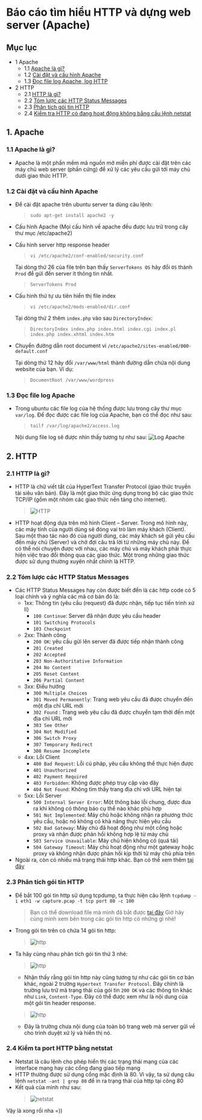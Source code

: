 # Báo cáo tìm hiểu HTTP và dựng web server (Apache)


## Mục lục
- 1 Apache
	- 1.1 [Apache là gì?](#apache)
	- 1.2 [Cài đặt và cấu hình Apache](#setupApache)
	- 1.3 [Đọc file log Apache, log HTTP](#readlog)
- 2 HTTP
	- 2.1 [HTTP là gì?](#http)
	- 2.2 [Tóm lược các HTTP Status Messages](#httpCode)
	- 2.3 [Phân tích gói tin HTTP](#httpAla)
	- 2.4 [Kiểm tra HTTP có đang hoạt động không bằng cầu lệnh netstat](#test)


## 1. Apache
### 1.1 Apache là gì?
<a name="apache"></a>
- Apache là một phần mềm mã nguồn mở miễn phí được cài đặt trên các máy chủ web server (phần cứng) để xử lý các yêu cầu gửi tới máy chủ dưới giao thức HTTP.

### 1.2 Cài đặt và cấu hình Apache
<a name="setupApache"></a>
- Để cài đặt apache trên ubuntu server ta dùng câu lệnh:
	> `sudo apt-get install apache2 -y`
- Cấu hình Apache
(Mọi cấu hình về apache đều được lưu trữ trong cây thư mục /etc/apache2)

- Cấu hình server http response header
	> `vi /etc/apache2/conf-enabled/security.conf`

	Tại dòng thứ 26 của file trên bạn thấy `ServerTokens OS` hãy đổi `OS` thành `Prod` để gửi đến server ít thông tin nhất.
	> `ServerTokens Prod`

- Cấu hình thứ tự ưu tiên hiển thị file index
	> `vi /etc/apache2/mods-enabled/dir.conf`

	Tại dòng thứ 2 thêm `index.php` vào sau `DirectoryIndex`:
	> `DirectoryIndex index.php index.html index.cgi index.pl index.php index.xhtml index.htm`

- Chuyển đường dẫn root document
	vi `/etc/apache2/sites-enabled/000-default.conf`

	Tại dòng thứ 12 hãy đổi `/var/www/html` thành đường dẫn chứa nội dung website của bạn. Ví dụ:
	> `DocumentRoot /var/www/wordpress`

### 1.3 Đọc file log Apache
<a name="readlog"></a>
- Trong ubuntu các file log của hệ thống được lưu trong cây thư mục `var/log`. Để đọc được các file log của Apache, bạn có thể đọc như sau:
    > `tailf /var/log/apache2/access.log`
	
	Nội dung file log sẽ được nhìn thấy tương tự như sau:
	![Log Apache](../Pictures/Apache&HTTP/logApache.png)
## 2. HTTP
### 2.1 HTTP là gì?
<a name="http"></a>
- HTTP là chữ viết tắt của HyperText Transfer Protocol (giao thức truyền tải siêu văn bản). Đây là một giao thức ứng dụng trong bộ các giao thức TCP/IP (gồm một nhóm các giao thức nền tảng cho internet).
	> ![HTTP](../Pictures/Apache&HTTP/http.jpg)
- HTTP hoạt động dựa trên mô hình Client – Server. Trong mô hình này, các máy tính của người dùng sẽ đóng vai trò làm máy khách (Client). Sau một thao tác nào đó của người dùng, các máy khách sẽ gửi yêu cầu đến máy chủ (Server) và chờ đợi câu trả lời từ những máy chủ này. Để có thể nói chuyện được với nhau, các máy chủ và máy khách phải thực hiện việc trao đổi thông qua các giao thức. Một trong những giao thức được sử dụng thường xuyên nhất chính là HTTP.

### 2.2 Tóm lược các HTTP Status Messages
<a name="httpCode"></a>
- Các HTTP Status Messages hay còn được biết đển là các http code có 5 loại chính và ý nghĩa các mã cơ bản đó là:
	+ 1xx: Thông tin (yêu cầu (request) đã được nhận, tiếp tục tiến trình xử lí)
		- `100 Continue`: Server đã nhận được yêu cầu header
		- `101 Switching Protocols`
		- `103 Checkpoint`
	+ 2xx: Thành công
		- `200 OK`: yêu cầu gửi lên server đã được tiếp nhận thành công
		- `201 Created`
		- `202 Accepted`
		- `203 Non-Authoritative Information`
		- `204 No Content`
		- `205 Reset Content`
		- `206 Partial Content`
	+ 3xx: Điều hướng
		- `300 Multiple Choices`
		- `301 Moved Permanently`: Trang web yêu cầu đã được chuyển đến một địa chỉ URL mới
		- `302 Found` : Trang web yêu cầu đã được chuyển tạm thời đến một địa chỉ URL mới
		- `303 See Other`
		- `304 Not Modified`
		- `306 Switch Proxy`
		- `307 Temporary Redirect`
		- `308 Resume Incomplete`
	+ 4xx: Lỗi Client
		- `400 Bad Request`: Lỗi cú pháp, yêu cầu không thể thực hiện được
		- `401 Unauthorized`
		- `402 Payment Required`
		- `403 Forbidden`: Không được phép truy cập vào đây
		- `404 Not Found`: Không tìm thấy trang địa chỉ với URL hiện tại
	+ 5xx: Lỗi Server
		- `500 Internal Server Error`: Một thông báo lỗi chung, được đưa ra khi không có thông báo cụ thể nào khác phù hợp
		- `501 Not Implemented`: Máy chủ hoặc không nhận ra phương thức yêu cầu, hoặc nó không có khả năng thực hiện yêu cầu
		- `502 Bad Gateway`: Máy chủ đã hoạt động như một cổng hoặc proxy và nhận được phản hồi không hợp lệ từ máy chủ
		- `503 Service Unavailable`: Máy chủ hiện không có (quá tải)
		- `504 Gateway Timeout`: Máy chủ hoạt động như một gateway hoặc proxy và không nhận được phản hồi kịp thời từ máy chủ phía trên
- Ngoài ra, còn có nhiều mã trạng thái http khác. Bạn có thể xem thêm [tại đây](https://www.w3schools.com/tags/ref_httpmessages.asp)

### 2.3 Phân tích gói tin HTTP
<a name="httpAla"></a>
- Để bắt 100 gói tin http sử dụng tcpdump, ta thực hiện câu lệnh `tcpdump -i eth1 -w capture.pcap -t tcp port 80 -c 100
`
	> Bạn có thể download file mà mình đã bắt được [tại đây](../Files/capture.pcap)
Giờ hãy cùng mình xem bên trong các gói tin http có những gì nhé!

- Trong gói tin trên có chứa 14 gói tin http:
	> ![http](../Pictures/Apache&HTTP/capture.png)
- Ta hãy cùng nhau phân tích gói tin thứ 3 nhé:
	> ![http](../Pictures/Apache&HTTP/header.png)
	
	+ Nhận thấy rằng gói tin http này cũng tương tự như các gói tin cơ bản khác, ngoài 2 trường `Hypertext Transfer Protocol`. Đây chính là trường lưu trữ mã trạng thái của gói tin `200 OK` và các thông tin khác như `Link`, `Content-Type`. Đây có thể được xem như là nội dung của một gói tin header response.

	> ![http](../Pictures/Apache&HTTP/body.png)

	+ Đây là trường chưa nội dung của toàn bộ trang web mà server gửi về cho trình duyệt xử lý và hiển thị nó.

### 2.4 Kiểm ta port HTTP bằng netstat
<a name="test"></a>
- Netstat là câu lệnh cho phép hiển thị các trạng thái mạng của các interface mạng hay các cổng đang giao tiếp mạng
- HTTP thường được sử dụng cổng mặc định là 80. Vì vậy, ta sử dụng câu lệnh `netstat -ant | grep 80` để in ra trạng thái của http tại công 80
- Kết quả của mình như sau:
	> ![netstat](../Pictures/Apache&HTTP/netstat.png)
	
Vậy là xong rồi nha =))